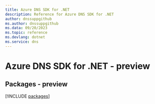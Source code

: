 ```yaml
---
title: Azure DNS SDK for .NET
description: Reference for Azure DNS SDK for .NET
author: dnssuppgithub
ms.author: dnssuppgithub
ms.data: 09/20/2023
ms.topic: reference
ms.devlang: dotnet
ms.service: dns
---
```

# Azure DNS SDK for .NET - preview
## Packages - preview
[!INCLUDE [packages](dns-index.md)]